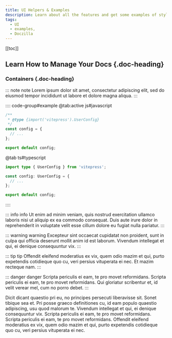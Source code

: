 ```yaml
---
title: UI Helpers & Examples
description: Learn about all the features and get some examples of styles and components in Doczilla.
tags:
  - UI
  - examples,
  - Doczilla
---
```


[[toc]]

## Learn How to Manage Your Docs {.doc-heading}

### Containers {.doc-heading}

::: note note
Lorem ipsum dolor sit amet, consectetur adipiscing elit, sed do eiusmod tempor incididunt ut labore et dolore magna aliqua.
:::

:::: code-group#example
@tab:active js#javascript

```js
/**
 * @type {import('vitepress').UserConfig}
 */
const config = {
  // ...
};

export default config;
```

@tab ts#typescript

```ts
import type { UserConfig } from 'vitepress';

const config: UserConfig = {
  // ...
};

export default config;
```

::::

::: info info
Ut enim ad minim veniam, quis nostrud exercitation ullamco laboris nisi ut aliquip ex ea commodo consequat. Duis aute irure dolor in reprehenderit in voluptate velit esse cillum dolore eu fugiat nulla pariatur.
:::

::: warning warning
Excepteur sint occaecat cupidatat non proident, sunt in culpa qui officia deserunt mollit anim id est laborum. Vivendum intellegat et qui, ei denique consequuntur vix.
:::

::: tip tip
Offendit eleifend moderatius ex vix, quem odio mazim et qui, purto expetendis cotidieque quo cu, veri persius vituperata ei nec. Et mazim recteque nam.
:::

::: danger danger
Scripta periculis ei eam, te pro movet reformidans. Scripta periculis ei eam, te pro movet reformidans. Qui gloriatur scribentur et, id velit verear mel, cum no porro debet.
:::

Dicit dicant quaestio pri eu, no principes persecuti liberavisse sit. Sonet tibique sea et. Pri posse graeco definitiones cu, id eam populo quaestio adipiscing, usu quod malorum te. Vivendum intellegat et qui, ei denique consequuntur vix. Scripta periculis ei eam, te pro movet reformidans. Scripta periculis ei eam, te pro movet reformidans. Offendit eleifend moderatius ex vix, quem odio mazim et qui, purto expetendis cotidieque quo cu, veri persius vituperata ei nec.
